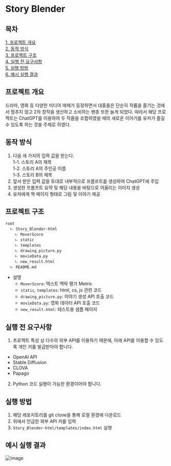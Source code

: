 # Story Blender

## 목차
[1. 프로젝트 개요](#intro) <br>
[2. 동작 방식](#flow) <br>
[3. 프로젝트 구조](#structure) <br>
[4. 실행 전 요구사항](#requirement) <br>
[5. 실행 방법](#usage) <br>
[6. 예시 실행 결과](#result) <br>

## <span id="intro">프로젝트 개요</span>
드라마, 영화 등 다양한 미디어 매체가 등장하면서 대중들은 단순히 작품을 즐기는 것에서 멈추지 않고 2차 창작을 생산하고 소비하는 팬층 또한 늘게 되었다.
따라서 해당 프로젝트는 ChatGPT를 이용하여 두 작픔을 조합하였을 때의 새로운 이야기를 유저가 즐길 수 있도록 하는 것을 주제로 하였다.

## <span id="flow">동작 방식</span>
1. 다음 세 가지의 입력 값을 받는다. <br>
   1-1. 스토리 A의 제목 <br>
   1-2. 스토리 A의 주인공 이름 <br>
   1-3. 스토리 B의 제목 <br>
2. 앞서 받은 입력 값을 토대로 내부적으로 프롬프트를 생성하여 ChatGPT에 주입
3. 생성한 프롬프트 요약 및 해당 내용을 바탕으로 어울리는 이미지 생성
4. 유저에게 책 페이지 형태로 그림 및 이야기 제공

## <span id="structure">프로젝트 구조</span>
<!-- 해당 부분은 프로젝트 파일 구조가 완전히 확정되면 추가 수정 예정 -->
```text
root
  ㄴ Story_Blender-html
    ㄴ MoverScore
    ㄴ static
    ㄴ templates
    ㄴ drawing_picture.py
    ㄴ movieData.py
    ㄴ new_result.html
  ㄴ README.md
```
- 설명
  - `MoverScore`: 텍스트 맥락 평가 Metric
  - `static`, `templates`: html, cs, js 관련 코드
  - `drawing_picture.py`: 이야기 생성 API 호출 코드
  - `movieData.py`: 영화 데이터 API 호출 코드
  - `new_result.html`: 테스트용 샘플 페이지

## <span id="requirement">실행 전 요구사항</span>
1. 프로젝트 특성 상 다수의 외부 API를 이용하기 때문에, 아래 API를 이용할 수 있도록 개인 키를 발급받아야 합니다. <br>
  - OpenAI API <br>
  - Stable Diffusion <br>
  - CLOVA <br>
  - Papago <br>
2. Python 코드 실행이 가능한 환경이어야 합니다. <br>

## <span id="usage">실행 방법</span>
1. 해당 레포지토리를 git clone을 통해 로컬 환경에 다운로드 <br>
2. 위에서 언급한 외부 API 키를 입력 <br>
3. `Story_Blender-html/templates/index.html` 실행 <br>

## <span id="result">예시 실행 결과</span>
![image](https://github.com/darkmochalover/GraduationProjectTeam2/assets/77332981/c91e2365-5941-4981-880e-458140b2f660)
